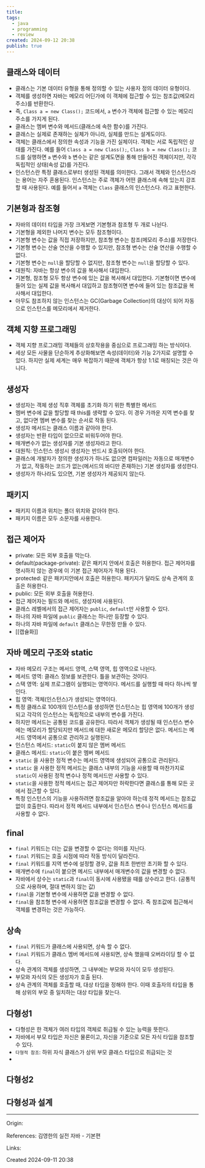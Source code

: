 ```yaml
---
title: 
tags:
  - java
  - programming
  - review
created: 2024-09-12 20:38
publish: true
---
```

## 클래스와 데이터
- 클래스는 기본 데이터 유형을 통해 정의할 수 있는 사용자 정의 데이터 유형이다.
- 객체를 생성하면 자바는 메모리 어딘가에 이 객체에 접근할 수 있는 참조값(메모리 주소)를 반환한다.
- 즉, `Class a = new Class();` 코드에서, `a` 변수가 객체에 접근할 수 있는 메모리 주소를 가지게 된다.
- 클래스는 멤버 변수와 메서드(클래스에 속한 함수)를 가진다.
- 클래스는 실제로 존재하는 실체가 아니라, 실체를 만드는 설계도이다.
- 객체는 클래스에서 정의한 속성과 기능을 가진 실체이다. 객체는 서로 독립적인 상태를 가진다. 예를 들어 `Class a = new Class();`, `Class b = new Class();` 코드를 실행하면 `a` 변수와 `b` 변수는 같은 설계도면을 통해 만들어진 객체이지만, 각각 독립적인 상태(속성 값)를 가진다.
- 인스턴스란 특정 클래스로부터 생성된 객체를 의미한다. 그래서 객체와 인스턴스라는 용어는 자주 혼용된다. 인스턴스는 주로 객체가 어떤 클래스에 속해 있는지 강조할 때 사용된다. 예를 들어서 `a` 객체는 `Class` 클래스의 인스턴스다. 라고 표현한다.
## 기본형과 참조형
- 자바의 데이터 타입을 가장 크게보면 기본형과 참조형 두 개로 나뉜다.
- 기본형을 제외한 나머지 변수는 모두 참조형이다.
- 기본형 변수는 값을 직접 저장하지만, 참조형 변수는 참조(메모리 주소)를 저장한다.
- 기본형 변수는 산술 연산을 수행할 수 있지만, 참조형 변수는 산술 연산을 수행할 수 없다.
- 기본형 변수는 `null`을 할당할 수 없지만, 참조형 변수는 `null`을 할당할 수 있다.
- 대원칙: 자바는 항상 변수의 값을 복사해서 대입한다.
- 기본형, 참조형 모두 항상 변수에 있는 값을 복사해서 대입한다. 기본형이면 변수에 들어 있는 실제 값을 복사해서 대입하고 참조형이면 변수에 들어 있는 참조값을 복사해서 대입한다.
- 아무도 참조하지 않는 인스턴스는 GC(Garbage Collection)의 대상이 되어 자동으로 인스턴스를 메모리에서 제거한다.
## 객체 지향 프로그래밍
- 객체 지향 프로그래밍 객체들의 상호작용을 중심으로 프로그래밍 하는 방식이다.
- 세상 모든 사물을 단순하게 추상화해보면 속성(데이터)와 기능 2가지로 설명할 수 있다. 하지만 실제 세계는 매우 복잡하기 때문에 객체가 항상 1:1로 매칭되는 것은 아니다.
## 생성자
- 생성자는 객체 생성 직후 객체를 초기화 하기 위한 특별한 메서드
- 멤버 변수에 값을 할당할 때 this를 생략할 수 있다. 이 경우 가까운 지역 변수를 찾고, 없다면 멤버 변수를 찾는 순서로 작동 된다.
- 생성자 메서드는 클래스 이름과 같아야 한다.
- 생성자는 반환 타입이 없으므로 비워두어야 한다.
- 매개변수가 없는 생성자를 기본 생성자라고 한다.
- 대원칙: 인스턴스 생성시 생성자는 반드시 호출되어야 한다.
- 클래스에 개발자가 정의한 생성자가 하나도 없으면 컴파일러는 자동으로 매개변수가 없고, 작동하는 코드가 없는(메서드의 바디만 존재하는) 기본 생성자를 생성한다.
- 생성자가 하나라도 있으면, 기본 생성자가 제공되지 않는다.
## 패키지
- 패키지 이름과 위치는 폴더 위치와 같아야 한다.
- 패키지 이름은 모두 소문자를 사용한다.
## 접근 제어자
- private: 모든 외부 호출을 막는다.
- default(package-private): 같은 패키지 안에서 호출은 허용한다. 접근 제어자를 명시하지 않는 경우에 이 기본 접근 제어자가 적용 된다.
- protected: 같은 패키지안에서 호출은 허용한다. 패키지가 달라도 상속 관계의 호출은 허용한다.
- public: 모든 외부 호출을 허용한다.
- 접근 제어자는 필드와 메서드, 생성자에 사용된다.
- 클래스 레벨에서의 접근 제어자는 `public`, `default`만 사용할 수 있다.
- 하나의 자바 파일에 `public` 클래스는 하나만 등장할 수 있다.
- 하나의 자바 파일에 `default` 클래스는 무한정 만들 수 있다.
- [[캡슐화]]
## 자바 메모리 구조와 static
- 자바 메모리 구조는 메서드 영역, 스택 영역, 힙 영역으로 나뉜다.
- 메서드 영역: 클래스 정보를 보관한다. 틀을 보관하는 것이다.
- 스택 영역: 실제 프로그램이 실행되는 영역이다. 메서드를 실행할 때 마다 하나씩 쌓인다.
- 힙 영역: 객체(인스턴스)가 생성되는 영역이다.
- 특정 클래스로 100개의 인스턴스를 생성하면 인스턴스는 힙 영역에 100개가 생성되고 각각의 인스턴스는 독립적으로 내부의 변수를 가진다.
- 하지만 메서드는 공통된 코드를 공유한다. 따라서 객체가 생성될 때 인스턴스 변수에는 메모리가 할당되지만 메서드에 대한 새로운 메모리 할당은 없다. 메서드는 메서드 영역에서 공통으로 관리하고 실행된다.
- 인스턴스 메서드: `static`이 붙지 않은 멤버 메서드
- 클래스 메서드: `static`이 붙은 멤버 메서드
- `static` 을 사용한 정적 변수는 메서드 영역에 생성되어 공통으로 관리된다.
- `static` 을 사용한 정적 메서드는 클래스 내부의 기능을 사용할 때 마찬가지로 `static`이 사용된 정적 변수나 정적 메서드만 사용할 수 있다.
- `static`을 사용한 정적 메서드는 접근 제어자만 허락한다면 클래스를 통해 모든 곳에서 접근할 수 있다.
- 특정 인스턴스의 기능을 사용하려면 참조값을 알아야 하는데 정적 메서드는 참조값 없이 호출한다. 따라서 정적 메서드 내부에서 인스턴스 변수나 인스턴스 메서드를 사용할 수 없다.
## final
- `final` 키워드는 더는 값을 변경할 수 없다는 의미를 지닌다.
- `final` 키워드는 호출 시점에 따라 작동 방식이 달라진다.
- `final` 키워드를 지역 변수에 설정할 경우, 값을 최초 한번만 초기화 할 수 있다.
- 매개변수에 `final`이 붙으면 메서드 내부에서 매개변수의 값을 변경할 수 없다.
- 자바에서 상수는 `static`과 `final`이 동시에 사용됐을 때를 상수라고 한다. (공통적으로 사용하며, 절대 변하지 않는 값)
- `final`을 기본형 변수에 사용하면 값을 변경할 수 없다.
- `final`을 참조형 변수에 사용하면 참조값을 변경할 수 없다. 즉 참조값에 접근해서 객체를 변경하는 것은 가능하다.
## 상속
- `final` 키워드가 클래스에 사용되면, 상속 할 수 없다.
- `final` 키워드가 클래스 멤버 메서드에 사용되면, 상속 했을때 오버라이딩 할 수 없다.
- 상속 관계의 객체를 생성하면, 그 내부에는 부모와 자식이 모두 생성된다.
- 부모와 자식의 모든 생성자가 호출 된다.
- 상속 관계의 객체를 호출할 때, 대상 타입을 정해야 한다. 이때 호출자의 타입을 통해 상위의 부모 중 일치하는 대상 타입을 찾는다.
## 다형성1
- 다형성은 한 객체가 여러 타입의 객체로 취급될 수 있는 능력을 뜻한다.
- 자바에서 부모 타입은 자신은 물론이고, 자신을 기준으로 모든 자식 타입을 참조할 수 있다.
- `다형적 참조`: 하위 자식 클래스가 상위 부모 클래스 타입으로 취급되는 것
- 
## 다형성2
## 다형성과 설계



---
Origin: 

References: 김영한의 실전 자바 - 기본편

Links: 

Created 2024-09-11 20:38